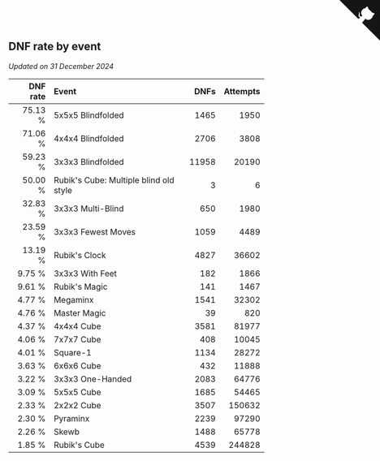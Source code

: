 ## DNF rate by event

*Updated on 31 December 2024*

| DNF rate | Event | DNFs | Attempts |
| ---: | :--- | ---: | ---: |
| 75.13 % | 5x5x5 Blindfolded | 1465 | 1950 |
| 71.06 % | 4x4x4 Blindfolded | 2706 | 3808 |
| 59.23 % | 3x3x3 Blindfolded | 11958 | 20190 |
| 50.00 % | Rubik's Cube: Multiple blind old style | 3 | 6 |
| 32.83 % | 3x3x3 Multi-Blind | 650 | 1980 |
| 23.59 % | 3x3x3 Fewest Moves | 1059 | 4489 |
| 13.19 % | Rubik's Clock | 4827 | 36602 |
| 9.75 % | 3x3x3 With Feet | 182 | 1866 |
| 9.61 % | Rubik's Magic | 141 | 1467 |
| 4.77 % | Megaminx | 1541 | 32302 |
| 4.76 % | Master Magic | 39 | 820 |
| 4.37 % | 4x4x4 Cube | 3581 | 81977 |
| 4.06 % | 7x7x7 Cube | 408 | 10045 |
| 4.01 % | Square-1 | 1134 | 28272 |
| 3.63 % | 6x6x6 Cube | 432 | 11888 |
| 3.22 % | 3x3x3 One-Handed | 2083 | 64776 |
| 3.09 % | 5x5x5 Cube | 1685 | 54465 |
| 2.33 % | 2x2x2 Cube | 3507 | 150632 |
| 2.30 % | Pyraminx | 2239 | 97290 |
| 2.26 % | Skewb | 1488 | 65778 |
| 1.85 % | Rubik's Cube | 4539 | 244828 |


<a href="https://github.com/simonkellly/wca_statistics_uk" class="github-corner" aria-label="View source on Github"><svg width="80" height="80" viewBox="0 0 250 250" style="fill:#151513; color:#fff; position: absolute; top: 0; border: 0; right: 0;" aria-hidden="true"><path d="M0,0 L115,115 L130,115 L142,142 L250,250 L250,0 Z"></path><path d="M128.3,109.0 C113.8,99.7 119.0,89.6 119.0,89.6 C122.0,82.7 120.5,78.6 120.5,78.6 C119.2,72.0 123.4,76.3 123.4,76.3 C127.3,80.9 125.5,87.3 125.5,87.3 C122.9,97.6 130.6,101.9 134.4,103.2" fill="currentColor" style="transform-origin: 130px 106px;" class="octo-arm"></path><path d="M115.0,115.0 C114.9,115.1 118.7,116.5 119.8,115.4 L133.7,101.6 C136.9,99.2 139.9,98.4 142.2,98.6 C133.8,88.0 127.5,74.4 143.8,58.0 C148.5,53.4 154.0,51.2 159.7,51.0 C160.3,49.4 163.2,43.6 171.4,40.1 C171.4,40.1 176.1,42.5 178.8,56.2 C183.1,58.6 187.2,61.8 190.9,65.4 C194.5,69.0 197.7,73.2 200.1,77.6 C213.8,80.2 216.3,84.9 216.3,84.9 C212.7,93.1 206.9,96.0 205.4,96.6 C205.1,102.4 203.0,107.8 198.3,112.5 C181.9,128.9 168.3,122.5 157.7,114.1 C157.9,116.9 156.7,120.9 152.7,124.9 L141.0,136.5 C139.8,137.7 141.6,141.9 141.8,141.8 Z" fill="currentColor" class="octo-body"></path></svg></a><style>.github-corner:hover .octo-arm{animation:octocat-wave 560ms ease-in-out}@keyframes octocat-wave{0%,100%{transform:rotate(0)}20%,60%{transform:rotate(-25deg)}40%,80%{transform:rotate(10deg)}}@media (max-width:500px){.github-corner:hover .octo-arm{animation:none}.github-corner .octo-arm{animation:octocat-wave 560ms ease-in-out}}</style>
